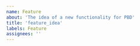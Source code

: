 ```yaml
---
name: Feature
about: 'The idea of a new functionality for PBD'
title: 'feature_idea'
labels: Feature
assignees: ''
---
```


# <!-- Idea generalized -->

<!-- Describe in detail what you want to do -->
